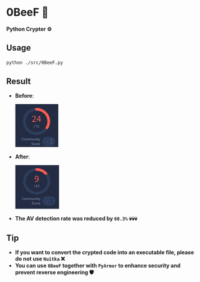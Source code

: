 # **0BeeF 🥩**
**Python Crypter ⚙️**

## **Usage**
  ```bash
  python ./src/0BeeF.py
  ```

## **Result**
  - **Before**:
  
    ![Before](img/1.jpg)
  
  - **After**:
  
    ![After](img/2.jpg)

  - **The AV detection rate was reduced by `60.3%` 💀💀💀**

## **Tip**
  - **If you want to convert the crypted code into an executable file, please do not use `Nuitka` ❌**
  - **You can use `0BeeF` together with `PyArmor` to enhance security and prevent reverse engineering 🛡️**
